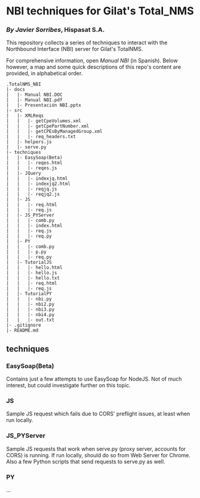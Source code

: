NBI techniques for Gilat's Total_NMS
====================================
### *By Javier Sorribes*, Hispasat S.A.

This repository collects a series of techniques to interact with the Northbound Interface (NBI) server for Gilat's TotalNMS.

For comprehensive information, open *Manual NBI* (in Spanish). Below however, a map and some quick descriptions of this repo's content are provided, in alphabetical order.

```
.TotalNMS_NBI
|- docs
|	|- Manual NBI.DOC
|	|- Manual NBI.pdf
|	|- Presentación NBI.pptx
|- src
|	|- XMLReqs
|	|	|- getCpeVolumes.xml
|	|	|- getCpePartNumber.xml
|	|	|- getCPEsByManagedGroup.xml
|	|	|- req_headers.txt
|	|- helpers.js
|	|- serve.py
|- techniques
|	|- EasySoap(Beta)
|	|	|- reqes.html
|	|	|- reqes.js
|	|- JQuery
|	|	|- indexjq.html
|	|	|- indexjq2.html
|	|	|- reqjq.js
|	|	|- reqjq2.js
|	|- JS
|	|	|- req.html
|	|	|- req.js
|	|- JS_PYServer
|	|	|- comb.py
|	|	|- index.html
|	|	|- req.js
|	|	|- req.py
|	|- PY
|	|	|- comb.py
|	|	|- p.py
|	|	|- req.py
|	|- TutorialJS
|	|	|- hello.html
|	|	|- hello.js
|	|	|- hello.txt
|	|	|- req.html
|	|	|- req.js
|	|- TutorialPY
|	|	|- nbi.py
|	|	|- nbi2.py
|	|	|- nbi3.py
|	|	|- nbi4.py
|	|	|- out.txt
|- .gitignore
|- README.md
```

techniques
--------------

### EasySoap(Beta)
Contains just a few attempts to use EasySoap for NodeJS. Not of much interest, but could investigate further on this topic.

### JS
Sample JS request which fails due to CORS' preflight issues, at least when run locally.

### JS_PYServer
Sample JS requests that work when serve.py (proxy server, accounts for CORS) is running. If run locally, should do so from Web Server for  Chrome.
Also a few Python scripts that send requests to serve.py as well.

### PY
...
